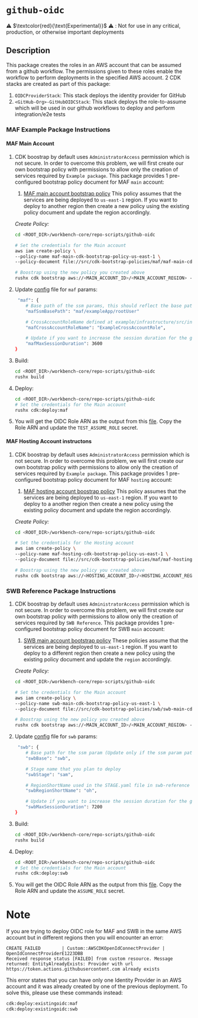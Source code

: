 # `github-oidc`

⚠️ $\textcolor{red}{\text{Experimental}}$ ⚠️ : Not for use in any critical, production, or otherwise important deployments

## Description
This package creates the roles in an AWS account that can be assumed from a github workflow. The permissions given to these roles enable the workflow to perform deployments in the specified AWS account. 2 CDK stacks are created as part of this package:
1. `OIDCProviderStack`: This stack deploys the identity provider for GitHub
2. `<GitHub-Org>-GitHubOIDCStack`: This stack deploys the role-to-assume which will be used in our github workflows to deploy and perform integration/e2e tests

### MAF Example Package Instructions
#### MAF Main Account
1. CDK boostrap by default uses `AdministratorAccess` permission which is not secure. In order to overcome this problem, we will first create our own bootstrap policy with permissions to allow only the creation of services required by `Example package`. This package provides 1 pre-configured bootstrap policy document for MAF `main` account:
    1. [MAF main account bootstrap policy](./src/cdk-bootstrap-policies/maf/maf-main-cdk-bootstrap-policy-us-east-1.json)
This policy assumes that the services are being deployed to `us-east-1` region. If you want to deploy to another region then create a new policy using the existing policy document and update the region accordingly.

    *Create Policy:*
    ```bash
    cd <ROOT_DIR>/workbench-core/repo-scripts/github-oidc

    # Set the credentials for the Main account
    aws iam create-policy \
    --policy-name maf-main-cdk-bootstrap-policy-us-east-1 \
    --policy-document file://src/cdk-bootstrap-policies/maf/maf-main-cdk-bootstrap-policy-us-east-1.json

    # Boostrap using the new policy you created above
    rushx cdk bootstrap aws://<MAIN_ACCOUNT_ID>/<MAIN_ACCOUNT_REGION> --toolkitStackName SSOA-CDKToolkit --qualifier ssoa --cloudformation-execution-policies "arn:aws:iam::<MAIN_ACCOUNT_ID>:policy/maf-main-cdk-bootstrap-policy-us-east-1" -c "application=MAF"
    ```
1. Update [config](./src/configs/config.json) file for `maf` params:
    ```bash
     "maf": {
        # Base path of the ssm params, this should reflect the base path defined in the example/infrastructure/integration-tests/config/testEnv.yaml file (Update only if base path is updated in example/infrastructure/integration-tests/config/testEnv.yaml)
        "mafSsmBasePath": "maf/exampleApp/rootUser"

        # CrossAccountRoleName defined at example/infrastructure/src/index.ts#L20
        "mafCrossAccountRoleName": "ExampleCrossAccountRole",

        # Update if you want to increase the session duration for the github-oidc role
        "mafMaxSessionDuration": 3600
    }
    ```
1. Build:
    ```bash
    cd <ROOT_DIR>/workbench-core/repo-scripts/github-oidc
    rushx build
    ```
1. Deploy:
    ```bash
    cd <ROOT_DIR>/workbench-core/repo-scripts/github-oidc
    # Set the credentials for the Main account
    rushx cdk:deploy:maf
    ```
1. You will get the OIDC Role ARN as the output from this [file](./src/configs/cdk-outputs.json). Copy the Role ARN and update the `TEST_ASSUME_ROLE` secret.

#### MAF Hosting Account instructons
1. CDK boostrap by default uses `AdministratorAccess` permission which is not secure. In order to overcome this problem, we will first create our own bootstrap policy with permissions to allow only the creation of services required by `Example package`. This package provides 1 pre-configured bootstrap policy document for MAF `hosting` account:
    1. [MAF hosting account boostrap policy](./src/cdk-bootstrap-policies/maf/maf-hosting-cdk-bootstrap-policy-us-east-1.json)
This policy assumes that the services are being deployed to `us-east-1` region. If you want to deploy to a another region then create a new policy using the existing policy document and update the region accordingly.

    *Create Policy:*
    ```bash
    cd <ROOT_DIR>/workbench-core/repo-scripts/github-oidc

    # Set the credentials for the Hosting account
    aws iam create-policy \
    --policy-name maf-hosting-cdk-bootstrap-policy-us-east-1 \
    --policy-document file://src/cdk-bootstrap-policies/maf/maf-hosting-cdk-bootstrap-policy-us-east-1.json

    # Boostrap using the new policy you created above
    rushx cdk bootstrap aws://<HOSTING_ACCOUNT_ID>/<HOSTING_ACCOUNT_REGION> --trust <MAIN_ACCOUNT_ID> --trust-for-lookup <MAIN_ACCOUNT_ID> --cloudformation-execution-policies "arn:aws:iam::<HOSTING_ACCOUNT_ID>:policy/maf-hosting-cdk-bootstrap-policy-us-east-1" --toolkitStackName SSOA-CDKToolkit --qualifier ssoa -c "application=MAF"
    ```

### SWB Reference Package Instructions
1. CDK boostrap by default uses `AdministratorAccess` permission which is not secure. In order to overcome this problem, we will first create our own bootstrap policy with permissions to allow only the creation of services required by `SWB Reference`. This package provides 1 pre-configured bootstrap policy document for SWB `main` account:
    1. [SWB main account bootstrap policy](./src/cdk-bootstrap-policies/swb/swb-main-cdk-bootstrap-policy-us-east-1.json)
These policies assume that the services are being deployed to `us-east-1` region. If you want to deploy to a different region then create a new policy using the existing policy document and update the `region` accordingly.

    *Create Policy:*

    ```bash
    cd <ROOT_DIR>/workbench-core/repo-scripts/github-oidc

    # Set the credentials for the Main account
    aws iam create-policy \
    --policy-name swb-main-cdk-bootstrap-policy-us-east-1 \
    --policy-document file://src/cdk-bootstrap-policies/swb/swb-main-cdk-bootstrap-policy-us-east-1.json

    # Boostrap using the new policy you created above
    rushx cdk bootstrap aws://<MAIN_ACCOUNT_ID>/<MAIN_ACCOUNT_REGION> --toolkitStackName SSOA-CDKToolkit --qualifier ssoa --cloudformation-execution-policies "arn:aws:iam::<MAIN_ACCOUNT_ID>:policy/swb-main-cdk-bootstrap-policy-us-east-1" -c "application=SWB"
    ```
1. Update [config](./src/configs/config.json) file for `swb` params:
    ```bash
     "swb": {
        # Base path for the ssm param (Update only if the ssm param path is updated in the swb-reference package)
        "swbBase": "swb",

        # Stage name that you plan to deploy
        "swbStage": "sam",

        # RegionShortName used in the STAGE.yaml file in swb-reference
        "swbRegionShortName": "oh",

        # Update if you want to increase the session duration for the github-oidc role
        "swbMaxSessionDuration": 7200
    }
    ```
1. Build:
    ```bash
    cd <ROOT_DIR>/workbench-core/repo-scripts/github-oidc
    rushx build
    ```
1. Deploy:
    ```bash
    cd <ROOT_DIR>/workbench-core/repo-scripts/github-oidc
    # Set the credentials for the Main account
    rushx cdk:deploy:swb
    ```
1. You will get the OIDC Role ARN as the output from this [file](./src/configs/cdk-outputs.json). Copy the Role ARN and update the `ASSUME_ROLE` secret.


# Note
If you are trying to deploy OIDC role for MAF and SWB in the same AWS account but in different regions then you will encounter an error:

```
CREATE_FAILED        | Custom::AWSCDKOpenIdConnectProvider | OpenIdConnectProviderE1223DBB
Received response status [FAILED] from custom resource. Message returned: EntityAlreadyExists: Provider with url https://token.actions.githubusercontent.com already exists
```

This error states that you can have only one Identity Provider in an AWS account and it was already created by one of the previous deployment. To solve this, please use these commands instead:

```bash
cdk:deploy:existingoidc:maf
cdk:deploy:existingoidc:swb
```
